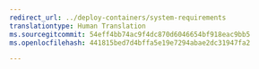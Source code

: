 ```yaml
---
redirect_url: ../deploy-containers/system-requirements
translationtype: Human Translation
ms.sourcegitcommit: 54eff4bb74ac9f4dc870d6046654bf918eac9bb5
ms.openlocfilehash: 441815bed7d4bffa5e19e7294abae2dc31947fa2

---
```




<!--HONumber=Jan17_HO4-->


